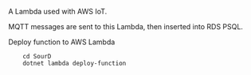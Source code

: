 A Lambda used with AWS IoT.

MQTT messages are sent to this Lambda, then inserted into RDS PSQL.

Deploy function to AWS Lambda
```
    cd SourD
    dotnet lambda deploy-function
```
